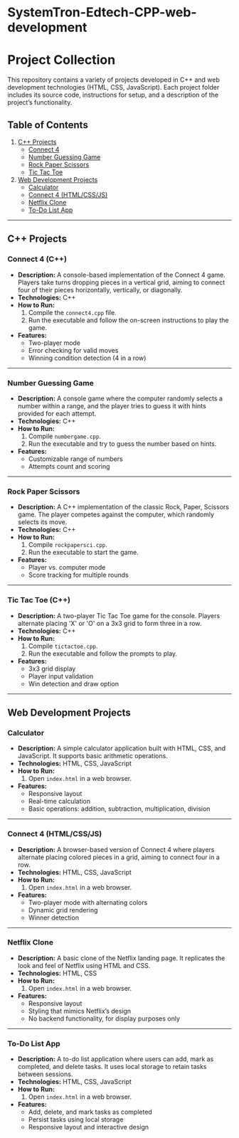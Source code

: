 # SystemTron-Edtech-CPP-web-development

# Project Collection

This repository contains a variety of projects developed in C++ and web development technologies (HTML, CSS, JavaScript). Each project folder includes its source code, instructions for setup, and a description of the project’s functionality.

## Table of Contents
1. [C++ Projects](#cpp-projects)
    - [Connect 4](#connect-4-cpp)
    - [Number Guessing Game](#number-guessing-game)
    - [Rock Paper Scissors](#rock-paper-scissors)
    - [Tic Tac Toe](#tic-tac-toe-cpp)
2. [Web Development Projects](#web-development-projects)
    - [Calculator](#calculator)
    - [Connect 4 (HTML/CSS/JS)](#connect-4-html-css-js)
    - [Netflix Clone](#netflix-clone)
    - [To-Do List App](#to-do-list-app)

---

## C++ Projects

### Connect 4 (C++)
- **Description:** A console-based implementation of the Connect 4 game. Players take turns dropping pieces in a vertical grid, aiming to connect four of their pieces horizontally, vertically, or diagonally.
- **Technologies:** C++
- **How to Run:**
    1. Compile the `connect4.cpp` file.
    2. Run the executable and follow the on-screen instructions to play the game.
- **Features:**
    - Two-player mode
    - Error checking for valid moves
    - Winning condition detection (4 in a row)

---

### Number Guessing Game
- **Description:** A console game where the computer randomly selects a number within a range, and the player tries to guess it with hints provided for each attempt.
- **Technologies:** C++
- **How to Run:**
    1. Compile `numbergame.cpp`.
    2. Run the executable and try to guess the number based on hints.
- **Features:**
    - Customizable range of numbers
    - Attempts count and scoring

---

### Rock Paper Scissors
- **Description:** A C++ implementation of the classic Rock, Paper, Scissors game. The player competes against the computer, which randomly selects its move.
- **Technologies:** C++
- **How to Run:**
    1. Compile `rockpapersci.cpp`.
    2. Run the executable to start the game.
- **Features:**
    - Player vs. computer mode
    - Score tracking for multiple rounds

---

### Tic Tac Toe (C++)
- **Description:** A two-player Tic Tac Toe game for the console. Players alternate placing 'X' or 'O' on a 3x3 grid to form three in a row.
- **Technologies:** C++
- **How to Run:**
    1. Compile `tictactoe.cpp`.
    2. Run the executable and follow the prompts to play.
- **Features:**
    - 3x3 grid display
    - Player input validation
    - Win detection and draw option

---

## Web Development Projects

### Calculator
- **Description:** A simple calculator application built with HTML, CSS, and JavaScript. It supports basic arithmetic operations.
- **Technologies:** HTML, CSS, JavaScript
- **How to Run:**
    1. Open `index.html` in a web browser.
- **Features:**
    - Responsive layout
    - Real-time calculation
    - Basic operations: addition, subtraction, multiplication, division

---

### Connect 4 (HTML/CSS/JS)
- **Description:** A browser-based version of Connect 4 where players alternate placing colored pieces in a grid, aiming to connect four in a row.
- **Technologies:** HTML, CSS, JavaScript
- **How to Run:**
    1. Open `index.html` in a web browser.
- **Features:**
    - Two-player mode with alternating colors
    - Dynamic grid rendering
    - Winner detection

---

### Netflix Clone
- **Description:** A basic clone of the Netflix landing page. It replicates the look and feel of Netflix using HTML and CSS.
- **Technologies:** HTML, CSS
- **How to Run:**
    1. Open `index.html` in a web browser.
- **Features:**
    - Responsive layout
    - Styling that mimics Netflix’s design
    - No backend functionality, for display purposes only

---

### To-Do List App
- **Description:** A to-do list application where users can add, mark as completed, and delete tasks. It uses local storage to retain tasks between sessions.
- **Technologies:** HTML, CSS, JavaScript
- **How to Run:**
    1. Open `index.html` in a web browser.
- **Features:**
    - Add, delete, and mark tasks as completed
    - Persist tasks using local storage
    - Responsive layout and interactive design
